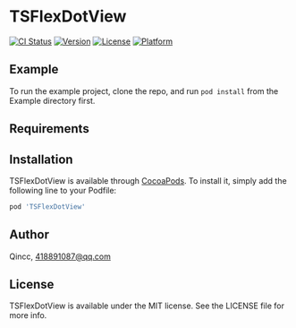 # TSFlexDotView

[![CI Status](https://img.shields.io/travis/Qincc/TSFlexDotView.svg?style=flat)](https://travis-ci.org/Qincc/TSFlexDotView)
[![Version](https://img.shields.io/cocoapods/v/TSFlexDotView.svg?style=flat)](https://cocoapods.org/pods/TSFlexDotView)
[![License](https://img.shields.io/cocoapods/l/TSFlexDotView.svg?style=flat)](https://cocoapods.org/pods/TSFlexDotView)
[![Platform](https://img.shields.io/cocoapods/p/TSFlexDotView.svg?style=flat)](https://cocoapods.org/pods/TSFlexDotView)

## Example

To run the example project, clone the repo, and run `pod install` from the Example directory first.

## Requirements

## Installation

TSFlexDotView is available through [CocoaPods](https://cocoapods.org). To install
it, simply add the following line to your Podfile:

```ruby
pod 'TSFlexDotView'
```

## Author

Qincc, 418891087@qq.com

## License

TSFlexDotView is available under the MIT license. See the LICENSE file for more info.
